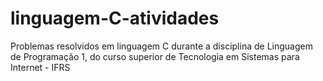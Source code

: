# linguagem-C-atividades
Problemas resolvidos em linguagem C durante a disciplina de Linguagem de Programação 1, do curso superior de Tecnologia em Sistemas para Internet - IFRS
